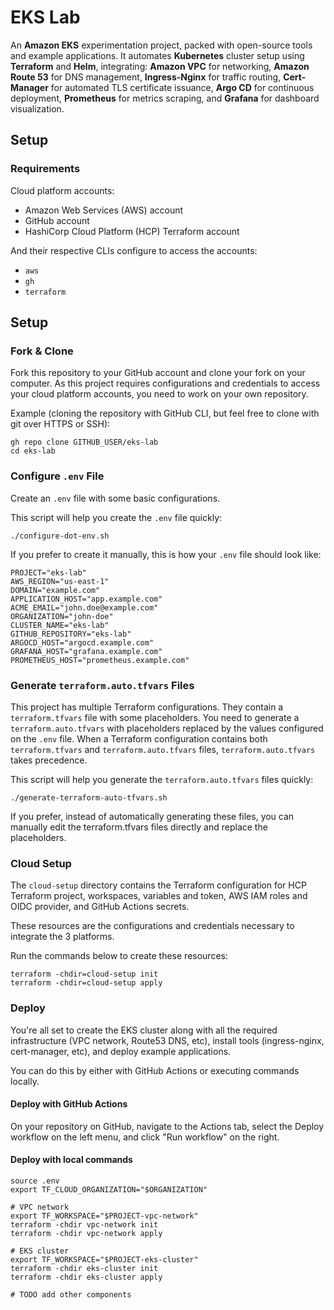 # EKS Lab

An __Amazon EKS__ experimentation project, packed with open-source tools and example applications.
It automates __Kubernetes__ cluster setup using __Terraform__ and __Helm__, integrating:
__Amazon VPC__ for networking,
__Amazon Route 53__ for DNS management,
__Ingress-Nginx__ for traffic routing,
__Cert-Manager__ for automated TLS certificate issuance,
__Argo CD__ for continuous deployment,
__Prometheus__ for metrics scraping,
and __Grafana__ for dashboard visualization.

## Setup

### Requirements

Cloud platform accounts:

- Amazon Web Services (AWS) account
- GitHub account
- HashiCorp Cloud Platform (HCP) Terraform account

And their respective CLIs configure to access the accounts:

- `aws`
- `gh`
- `terraform`

## Setup

### Fork & Clone

Fork this repository to your GitHub account and clone your fork on your computer.
As this project requires configurations and credentials to access your cloud platform accounts,
you need to work on your own repository.

Example (cloning the repository with GitHub CLI, but feel free to clone with git over HTTPS or SSH):

```shell
gh repo clone GITHUB_USER/eks-lab
cd eks-lab
```

### Configure `.env` File

Create an `.env` file with some basic configurations.

This script will help you create the `.env` file quickly:

```shell
./configure-dot-env.sh
```

If you prefer to create it manually, this is how your `.env` file should look like:

```shell
PROJECT="eks-lab"
AWS_REGION="us-east-1"
DOMAIN="example.com"
APPLICATION_HOST="app.example.com"
ACME_EMAIL="john.doe@example.com"
ORGANIZATION="john-doe"
CLUSTER_NAME="eks-lab"
GITHUB_REPOSITORY="eks-lab"
ARGOCD_HOST="argocd.example.com"
GRAFANA_HOST="grafana.example.com"
PROMETHEUS_HOST="prometheus.example.com"
```

### Generate `terraform.auto.tfvars` Files

This project has multiple Terraform configurations.
They contain a `terraform.tfvars` file with some placeholders.
You need to generate a `terraform.auto.tfvars` with placeholders replaced by the values configured on the `.env` file.
When a Terraform configuration contains both `terraform.tfvars` and `terraform.auto.tfvars` files, `terraform.auto.tfvars` takes precedence.

This script will help you generate the `terraform.auto.tfvars` files quickly:

```shell
./generate-terraform-auto-tfvars.sh
```

If you prefer, instead of automatically generating these files, you can manually edit the terraform.tfvars files directly and replace the placeholders.

### Cloud Setup

The `cloud-setup` directory contains the Terraform configuration for
HCP Terraform project, workspaces, variables and token, AWS IAM roles and OIDC provider, and GitHub Actions secrets.

These resources are the configurations and credentials necessary to integrate the 3 platforms.

Run the commands below to create these resources:

```shell
terraform -chdir=cloud-setup init
terraform -chdir=cloud-setup apply
```

### Deploy

You're all set to create the EKS cluster along with all the required infrastructure (VPC network, Route53 DNS, etc),
install tools (ingress-nginx, cert-manager, etc),
and deploy example applications.

You can do this by either with GitHub Actions
or executing commands locally.

#### Deploy with GitHub Actions

On your repository on GitHub, navigate to the Actions tab,
select the Deploy workflow on the left menu,
and click "Run workflow" on the right.

<!-- TODO screenshots -->

#### Deploy with local commands

```shell
source .env
export TF_CLOUD_ORGANIZATION="$ORGANIZATION"

# VPC network
export TF_WORKSPACE="$PROJECT-vpc-network"
terraform -chdir vpc-network init
terraform -chdir vpc-network apply

# EKS cluster
export TF_WORKSPACE="$PROJECT-eks-cluster"
terraform -chdir eks-cluster init
terraform -chdir eks-cluster apply

# TODO add other components
```
